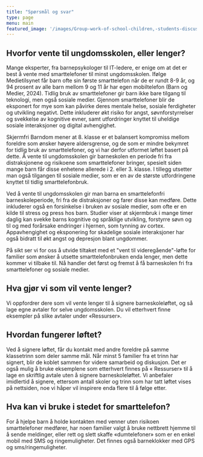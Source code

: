 ```yaml
---
title: "Spørsmål og svar"
type: page
menu: main
featured_image: '/images/Group-work-of-school-children,-students-discuss-a-collective-project-at-school-1446488662_8192x5159.jpeg'
---
```


## Hvorfor vente til ungdomsskolen, eller lenger?

Mange eksperter, fra barnepsykologer til IT-ledere, er enige om at det er best å vente med smarttelefoner til minst ungdomsskolen. Ifølge Medietilsynet får barn ofte sin første smarttelefon når de er rundt 8-9 år, og 94 prosent av alle barn mellom 9 og 11 år har egen mobiltelefon (Barn og Medier, 2024). Tidlig bruk av smarttelefoner gir barn ikke bare tilgang til teknologi, men også sosiale medier. Gjennom smarttelefoner blir de eksponert for mye som kan påvirke deres mentale helse, sosiale ferdigheter og utvikling negativt. Dette inkluderer økt risiko for angst, søvnforstyrrelser og svekkelse av kognitive evner, samt utfordringer knyttet til uheldige sosiale interaksjoner og digital avhengighet.

Skjermfri Barndom mener at 8. klasse er et balansert kompromiss mellom foreldre som ønsker høyere aldersgrense, og de som er mindre bekymret for tidlig bruk av smarttelefoner, og vi har derfor utformet løftet basert på dette. Å vente til ungdomsskolen gir barneskolen en periode fri fra distraksjonene og risikoene som smarttelefoner bringer, spesielt siden mange barn får disse enhetene allerede i 2. eller 3. klasse. I tillegg utsetter man også tilgangen til sosiale medier, som er en av de største utfordringene knyttet til tidlig smarttelefonbruk.

Ved å vente til ungdomsskolen gir man barna en smarttelefonfri barneskoleperiode, fri fra de distraksjoner og farer disse kan medføre. Dette inkluderer også en forsinkelse i bruken av sosiale medier, som ofte er en kilde til stress og press hos barn. Studier viser at skjermbruk i mange timer daglig kan svekke barns kognitive og språklige utvikling, forstyrre søvn og til og med forårsake endringer i hjernen, som tynning av cortex. Appavhengighet og eksponering for skadelige sosiale interaksjoner har også bidratt til økt angst og depresjon blant ungdommer.

På sikt ser vi for oss å utvide tiltaket med et "vent til videregående"-løfte for familier som ønsker å utsette smarttelefonbruken enda lenger, men dette kommer vi tilbake til. Nå handler det først og fremst å få barneskolen fri fra smarttelefoner og sosiale medier.


## Hva gjør vi som vil vente lenger?

Vi oppfordrer dere som vil vente lenger til å signere barneskoleløftet, og så lage egne avtaler for selve ungdomsskolen. Du vil etterhvert finne eksempler på slike avtaler under «Ressurser».

## Hvordan fungerer løftet?

Ved å signere løftet, får du kontakt med andre foreldre på samme klassetrinn som deler samme mål. Når minst 5 familier fra et trinn har signert, blir de koblet sammen for videre samarbeid og diskusjon. Det er også mulig å bruke eksemplene som etterhvert finnes på « Ressurser» til å lage en skriftlig avtale uten å signere barneskoleløftet. Vi anbefaler imidlertid å signere, ettersom antall skoler og trinn som har tatt løftet vises på nettsiden, noe vi håper vil inspirere enda flere til å følge etter.

## Hva kan vi bruke i stedet for smarttelefon?

For å hjelpe barn å holde kontakten med venner uten risikoen smarttelefoner medfører, har noen familier valgt å bruke nettbrett hjemme til å sende meldinger, eller rett og slett skaffe «dumtelefoner» som er en enkel mobil med SMS og ringemuligheter. Det finnes også barneklokker med GPS og sms/ringemuligheter. 
